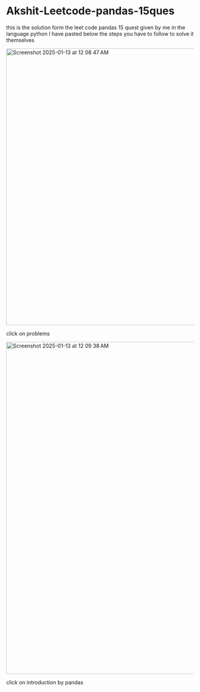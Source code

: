 # Akshit-Leetcode-pandas-15ques
this is the solution form the leet code pandas 15 quest given by me in the language python
I have pasted below the steps you have to follow to solve it themselves

<img width="744" alt="Screenshot 2025-01-13 at 12 08 47 AM" src="https://github.com/user-attachments/assets/f83ca44e-12f7-4b68-a56d-c9bb12a30cff" />

click on problems 


<img width="893" alt="Screenshot 2025-01-13 at 12 09 38 AM" src="https://github.com/user-attachments/assets/195c088b-e45b-47fd-b823-7d438bd3d5b8" />

click on introduction by pandas 
